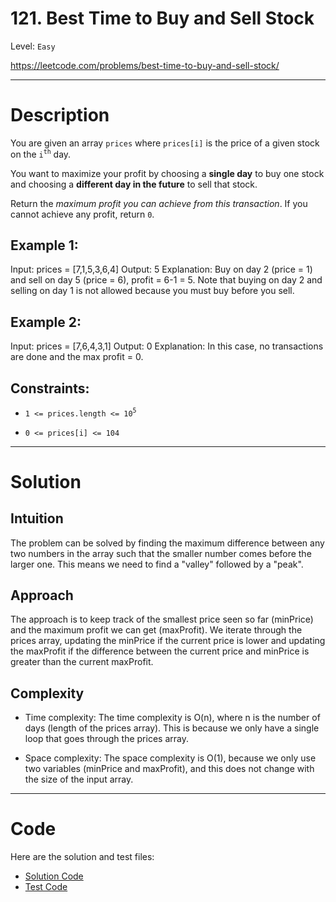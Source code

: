 # 121. Best Time to Buy and Sell Stock
Level: `Easy`

https://leetcode.com/problems/best-time-to-buy-and-sell-stock/

---

# Description

You are given an array `prices` where `prices[i]` is the price of a given stock on the `i`<sup>`th`</sup> day.

You want to maximize your profit by choosing a **single day** to buy one stock and choosing a **different day in the future** to sell that stock.

Return the _maximum profit you can achieve from this transaction_. If you cannot achieve any profit, return `0`.

## Example 1:

  Input: prices = [7,1,5,3,6,4]
  Output: 5
  Explanation: Buy on day 2 (price = 1) and sell on day 5 (price = 6), profit = 6-1 = 5.
  Note that buying on day 2 and selling on day 1 is not allowed because you must buy before you sell.

## Example 2:

  Input: prices = [7,6,4,3,1]
  Output: 0
  Explanation: In this case, no transactions are done and the max profit = 0.

## Constraints:

- `1 <= prices.length <= 10`<sup>`5`</sup>

- `0 <= prices[i] <= 104`

---

# Solution

## Intuition
The problem can be solved by finding the maximum difference between any two numbers in the array such that the smaller number comes before the larger one. This means we need to find a "valley" followed by a "peak".

## Approach
The approach is to keep track of the smallest price seen so far (minPrice) and the maximum profit we can get (maxProfit). We iterate through the prices array, updating the minPrice if the current price is lower and updating the maxProfit if the difference between the current price and minPrice is greater than the current maxProfit.

## Complexity
- Time complexity:
  The time complexity is O(n), where n is the number of days (length of the prices array). This is because we only have a single loop that goes through the prices array.

- Space complexity:
  The space complexity is O(1), because we only use two variables (minPrice and maxProfit), and this does not change with the size of the input array.

---

# Code
Here are the solution and test files:
- [Solution Code](./solution.go)
- [Test Code](./solution_test.go)